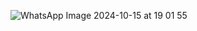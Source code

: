 ![WhatsApp Image 2024-10-15 at 19 01 55](https://github.com/user-attachments/assets/a4c465e0-969d-4fa1-b458-e5b6db35c3c2)
